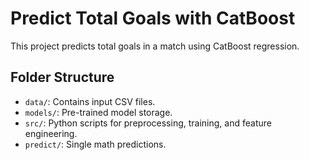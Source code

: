 # Predict Total Goals with CatBoost

This project predicts total goals in a match using CatBoost regression. 

## Folder Structure
- `data/`: Contains input CSV files.
- `models/`: Pre-trained model storage.
- `src/`: Python scripts for preprocessing, training, and feature engineering.
- `predict/`: Single math predictions.

